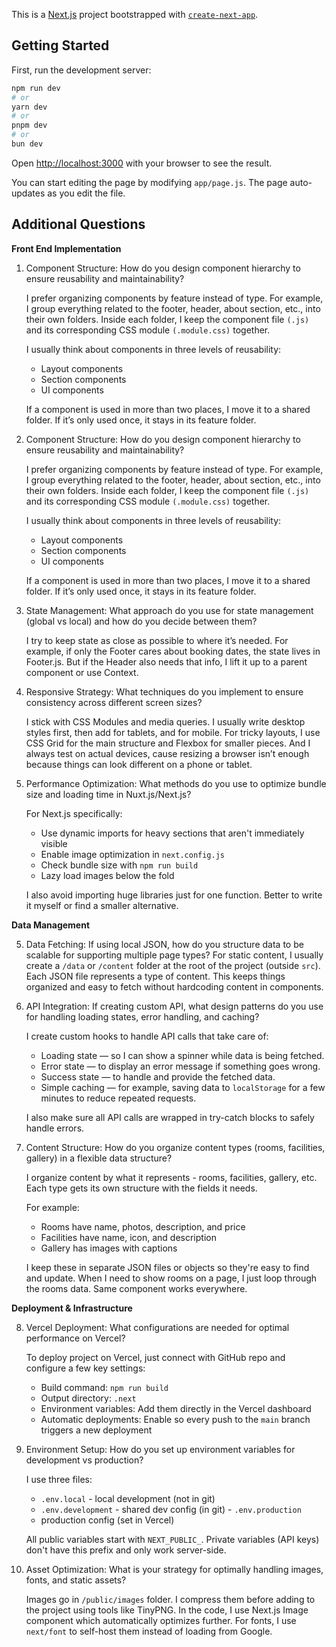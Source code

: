 This is a [Next.js](https://nextjs.org) project bootstrapped with [`create-next-app`](https://nextjs.org/docs/app/api-reference/cli/create-next-app).

## Getting Started

First, run the development server:

```bash
npm run dev
# or
yarn dev
# or
pnpm dev
# or
bun dev
```

Open [http://localhost:3000](http://localhost:3000) with your browser to see the result.

You can start editing the page by modifying `app/page.js`. The page auto-updates as you edit the file.

<!-- This project uses [`next/font`](https://nextjs.org/docs/app/building-your-application/optimizing/fonts) to automatically optimize and load [Geist](https://vercel.com/font), a new font family for Vercel. -->


## Additional Questions

**Front End Implementation**

1.  Component Structure: How do you design component hierarchy to ensure reusability and maintainability?

    I prefer organizing components by feature instead of type. For example, I group everything related to the footer, header, about section, etc., into their own folders. Inside each folder, I keep the component file `(.js)` and its corresponding CSS module `(.module.css)` together.

    I usually think about components in three levels of reusability:
    - Layout components 
    - Section components 
    - UI components 

    If a component is used in more than two places, I move it to a shared folder. If it’s only used once, it stays in its feature folder. 

1.  Component Structure: How do you design component hierarchy to ensure reusability and maintainability?

    I prefer organizing components by feature instead of type. For example, I group everything related to the footer, header, about section, etc., into their own folders. Inside each folder, I keep the component file `(.js)` and its corresponding CSS module `(.module.css)` together.

    I usually think about components in three levels of reusability:
    - Layout components 
    - Section components 
    - UI components 

    If a component is used in more than two places, I move it to a shared folder. If it’s only used once, it stays in its feature folder. 

2.  State Management: What approach do you use for state management (global vs local) and how do you decide between them?

    I try to keep state as close as possible to where it’s needed. For example, if only the Footer cares about booking dates, the state lives in Footer.js. But if the Header also needs that info, I lift it up to a parent component or use Context.

3.  Responsive Strategy: What techniques do you implement to ensure consistency across different screen sizes?

    I stick with CSS Modules and media queries. I usually write desktop styles first, then add for tablets, and for mobile.
    For tricky layouts, I use CSS Grid for the main structure and Flexbox for smaller pieces. And I always test on actual devices, cause resizing a browser isn’t enough because things can look different on a phone or tablet.

4.  Performance Optimization: What methods do you use to optimize bundle size and loading time in Nuxt.js/Next.js?

    For Next.js specifically:

    - Use dynamic imports for heavy sections that aren't immediately visible
    - Enable image optimization in `next.config.js`
    - Check bundle size with `npm run build`
    - Lazy load images below the fold

    I also avoid importing huge libraries just for one function. Better to write it myself or find a smaller alternative.

**Data Management**

5.  Data Fetching: If using local JSON, how do you structure data to be scalable for supporting multiple page types?
    For static content, I usually create a `/data` or `/content` folder at the root of the project (outside `src`). Each JSON file represents a type of content. This keeps things organized and easy to fetch without hardcoding content in components.

6.  API Integration: If creating custom API, what design patterns do you use for handling loading states, error handling, and       caching?

    I create custom hooks to handle API calls that take care of:

    - Loading state — so I can show a spinner while data is being fetched.
    - Error state — to display an error message if something goes wrong.
    - Success state — to handle and provide the fetched data.
    - Simple caching — for example, saving data to `localStorage` for a few minutes to reduce repeated requests.

    I also make sure all API calls are wrapped in try-catch blocks to safely handle errors.

7.  Content Structure: How do you organize content types (rooms, facilities, gallery) in a flexible data structure?
    
    I organize content by what it represents - rooms, facilities, gallery, etc. Each type gets its own structure with the fields it needs.

    For example:
    - Rooms have name, photos, description, and price
    - Facilities have name, icon, and description
    - Gallery has images with captions
    
    I keep these in separate JSON files or objects so they're easy to find and update. When I need to show rooms on a page, I just loop through the rooms data. Same component works everywhere.

**Deployment & Infrastructure**

8.	Vercel Deployment: What configurations are needed for optimal performance on Vercel?
    
    To deploy project on Vercel, just connect with GitHub repo and configure a few key settings:
    - Build command: `npm run build`
    - Output directory: `.next`
    - Environment variables: Add them directly in the Vercel dashboard
    - Automatic deployments: Enable so every push to the `main` branch triggers a new deployment

9.	Environment Setup: How do you set up environment variables for development vs production?

    I use three files: 
    - `.env.local` - local development (not in git) 
    - `.env.development` - shared dev config (in git) - `.env.production` 
    - production config (set in Vercel) 

    All public variables start with `NEXT_PUBLIC_`. Private variables (API keys) don't have this prefix and only work server-side.

10.	Asset Optimization: What is your strategy for optimally handling images, fonts, and static assets?
    
    Images go in `/public/images` folder. I compress them before adding to the project using tools like TinyPNG. In the code, I use Next.js Image component which automatically optimizes further. 
    For fonts, I use `next/font` to self-host them instead of loading from Google.


<!-- ## Learn More

To learn more about Next.js, take a look at the following resources:

- [Next.js Documentation](https://nextjs.org/docs) - learn about Next.js features and API.
- [Learn Next.js](https://nextjs.org/learn) - an interactive Next.js tutorial.

You can check out [the Next.js GitHub repository](https://github.com/vercel/next.js) - your feedback and contributions are welcome! -->

<!-- ## Deploy on Vercel

The easiest way to deploy your Next.js app is to use the [Vercel Platform](https://vercel.com/new?utm_medium=default-template&filter=next.js&utm_source=create-next-app&utm_campaign=create-next-app-readme) from the creators of Next.js.

Check out our [Next.js deployment documentation](https://nextjs.org/docs/app/building-your-application/deploying) for more details. -->



